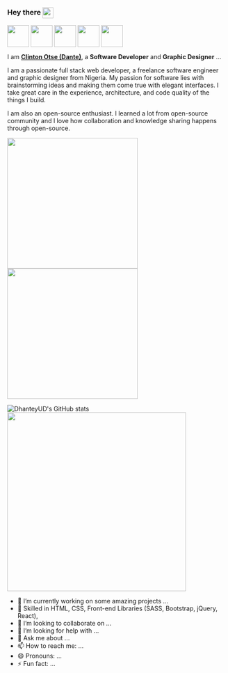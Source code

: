 ### Hey there  <a href="https://github.com/DhanteyUD"><img align="center" src="https://camo.githubusercontent.com/e8e7b06ecf583bc040eb60e44eb5b8e0ecc5421320a92929ce21522dbc34c891/68747470733a2f2f6d656469612e67697068792e636f6d2f6d656469612f6876524a434c467a6361737252346961377a2f67697068792e676966" height="25" /></a>

<a href="http://linkedin.com/in/clinton-otse" target="blank"><img align="center" src="https://user-images.githubusercontent.com/85023604/157476096-0d5699b9-090a-457d-bbe8-1e8a5c112970.png" height="50" /></a>
<a href="https://www.twitter.com/dhantey_ud" target="blank"><img align="center" src="https://user-images.githubusercontent.com/85023604/157476716-0e608e77-af83-4af8-b060-4092ad097f7b.png" height="50" /></a>
<a href="https://www.instagram.com/dhantey_ud" target="blank"><img align="center" src="https://user-images.githubusercontent.com/85023604/157477213-2753a189-cd75-474a-a056-fbff2b10342b.png" height="50" /></a>
<a href="https://www.facebook.com/clinton.sketch" target="blank"><img align="center" src="https://user-images.githubusercontent.com/85023604/157484743-29888cfb-5b9c-4658-ad46-e120603cc8b4.png" height="50" /></a>
<a href="https://wa.me/2348110211311" target="blank"><img align="center" src="https://user-images.githubusercontent.com/85023604/157491644-f1f78839-e484-426d-a35e-3a8134204a4e.png" height="50" /></a>


I am **<a href="https://clinton-otse.netlify.app" target="blank">Clinton Otse (Dante)</a>**, a **Software Developer** and **Graphic Designer** ...

I am a passionate full stack web developer, a freelance software engineer and graphic designer from Nigeria. My passion for software lies with brainstorming ideas and making them come true with elegant interfaces. I take great care in the experience, architecture, and code quality of the things I build.

I am also an open-source enthusiast. I learned a lot from open-source community and I love how collaboration and knowledge sharing happens through open-source.

<a href="https://github.com/DhanteyUD?tab=repositories" target="blank"><img align="center" src="https://user-images.githubusercontent.com/85023604/157433094-eb0799cc-41dd-4cfe-bb9a-49335956e5c7.gif" height="300" /></a>
<a href="https://github.com/DhanteyUD" target="blank"><img align="center" src="https://user-images.githubusercontent.com/85023604/157438650-91c731f4-68c0-4338-a8f7-4854562d77a9.JPEG" height="300" /></a>


![DhanteyUD's GitHub stats](https://github-readme-stats.vercel.app/api?username=DhanteyUD&show_icons=true&theme=nord)
<img src="https://github-readme-stats.vercel.app/api/top-langs/?username=DhanteyUD&theme=nord&layout=compact" width="411">

- 🔭 I’m currently working on some amazing projects ...
- 🌱 Skilled in HTML, CSS, Front-end Libraries (SASS, Bootstrap, jQuery, React),
- 👯 I’m looking to collaborate on ...
- 🤔 I’m looking for help with ...
- 💬 Ask me about ...
- 📫 How to reach me: ...
- 😄 Pronouns: ...
- ⚡ Fun fact: ...


